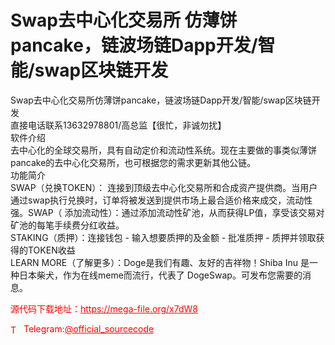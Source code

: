 # Swap去中心化交易所 仿薄饼pancake，链波场链Dapp开发/智能/swap区块链开发

Swap去中心化交易所仿薄饼pancake，链波场链Dapp开发/智能/swap区块链开发<br>直接电话联系13632978801/高总监【很忙，非诚勿扰】<br>软件介绍<br>去中心化的全球交易所，具有自动定价和流动性系统。现在主要做的事类似薄饼pancake的去中心化交易所，也可根据您的需求更新其他公链。<br>功能简介<br>SWAP（兑换TOKEN）： 连接到顶级去中心化交易所和合成资产提供商。当用户通过swap执行兑换时，订单将被发送到提供市场上最合适价格来成交，流动性强。SWAP（ 添加流动性）：通过添加流动性矿池，从而获得LP值，享受该交易对矿池的每笔手续费分红收益。<br>STAKING（质押）：连接钱包 - 输入想要质押的及金额 - 批准质押 - 质押并领取获得的TOKEN收益<br>LEARN MORE（了解更多）：Doge是我们有趣、友好的吉祥物！Shiba Inu 是一种日本柴犬，作为在线meme而流行，代表了 DogeSwap。可发布您需要的消息。<br>


<p style="color: red;">源代码下载地址：<a href="https://mega-file.org/x7dW8" style="color: red;">https://mega-file.org/x7dW8</a></p><p style="color: red;"><img src="https://cdn-icons-png.flaticon.com/512/2111/2111646.png" alt="Telegram Icon" style="width: 16px; vertical-align: middle; margin-right: 5px;">Telegram:<a href="https://t.me/official_sourcecode" style="color: red;">@official_sourcecode</a></p>